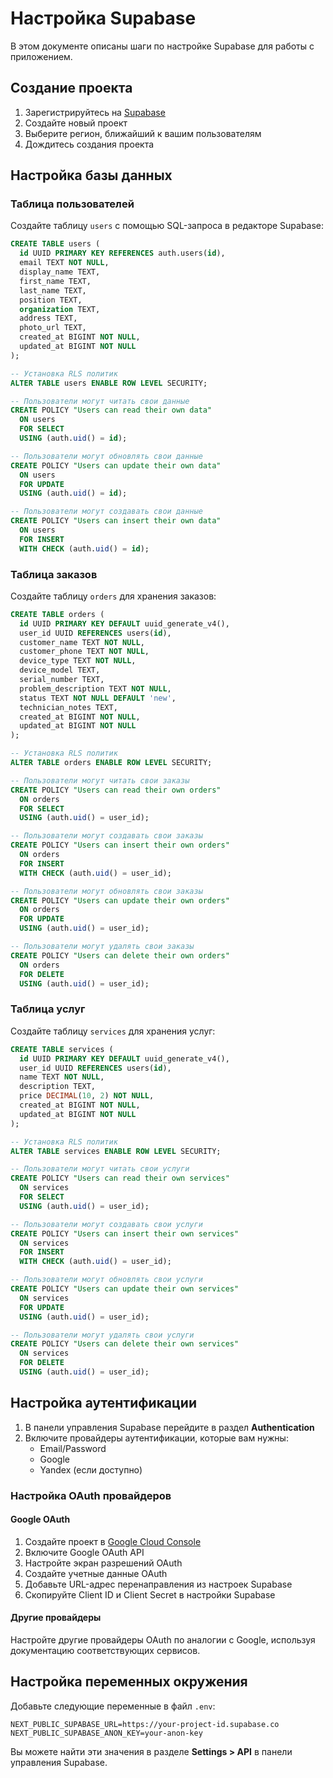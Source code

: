 # Настройка Supabase

В этом документе описаны шаги по настройке Supabase для работы с приложением.

## Создание проекта

1. Зарегистрируйтесь на [Supabase](https://supabase.com)
2. Создайте новый проект
3. Выберите регион, ближайший к вашим пользователям
4. Дождитесь создания проекта

## Настройка базы данных

### Таблица пользователей

Создайте таблицу `users` с помощью SQL-запроса в редакторе Supabase:

```sql
CREATE TABLE users (
  id UUID PRIMARY KEY REFERENCES auth.users(id),
  email TEXT NOT NULL,
  display_name TEXT,
  first_name TEXT,
  last_name TEXT,
  position TEXT,
  organization TEXT,
  address TEXT,
  photo_url TEXT,
  created_at BIGINT NOT NULL,
  updated_at BIGINT NOT NULL
);

-- Установка RLS политик
ALTER TABLE users ENABLE ROW LEVEL SECURITY;

-- Пользователи могут читать свои данные
CREATE POLICY "Users can read their own data" 
  ON users 
  FOR SELECT 
  USING (auth.uid() = id);

-- Пользователи могут обновлять свои данные
CREATE POLICY "Users can update their own data" 
  ON users 
  FOR UPDATE 
  USING (auth.uid() = id);

-- Пользователи могут создавать свои данные
CREATE POLICY "Users can insert their own data" 
  ON users 
  FOR INSERT 
  WITH CHECK (auth.uid() = id);
```

### Таблица заказов

Создайте таблицу `orders` для хранения заказов:

```sql
CREATE TABLE orders (
  id UUID PRIMARY KEY DEFAULT uuid_generate_v4(),
  user_id UUID REFERENCES users(id),
  customer_name TEXT NOT NULL,
  customer_phone TEXT NOT NULL,
  device_type TEXT NOT NULL,
  device_model TEXT,
  serial_number TEXT,
  problem_description TEXT NOT NULL,
  status TEXT NOT NULL DEFAULT 'new',
  technician_notes TEXT,
  created_at BIGINT NOT NULL,
  updated_at BIGINT NOT NULL
);

-- Установка RLS политик
ALTER TABLE orders ENABLE ROW LEVEL SECURITY;

-- Пользователи могут читать свои заказы
CREATE POLICY "Users can read their own orders" 
  ON orders 
  FOR SELECT 
  USING (auth.uid() = user_id);

-- Пользователи могут создавать свои заказы
CREATE POLICY "Users can insert their own orders" 
  ON orders 
  FOR INSERT 
  WITH CHECK (auth.uid() = user_id);

-- Пользователи могут обновлять свои заказы
CREATE POLICY "Users can update their own orders" 
  ON orders 
  FOR UPDATE 
  USING (auth.uid() = user_id);

-- Пользователи могут удалять свои заказы
CREATE POLICY "Users can delete their own orders" 
  ON orders 
  FOR DELETE 
  USING (auth.uid() = user_id);
```

### Таблица услуг

Создайте таблицу `services` для хранения услуг:

```sql
CREATE TABLE services (
  id UUID PRIMARY KEY DEFAULT uuid_generate_v4(),
  user_id UUID REFERENCES users(id),
  name TEXT NOT NULL,
  description TEXT,
  price DECIMAL(10, 2) NOT NULL,
  created_at BIGINT NOT NULL,
  updated_at BIGINT NOT NULL
);

-- Установка RLS политик
ALTER TABLE services ENABLE ROW LEVEL SECURITY;

-- Пользователи могут читать свои услуги
CREATE POLICY "Users can read their own services" 
  ON services 
  FOR SELECT 
  USING (auth.uid() = user_id);

-- Пользователи могут создавать свои услуги
CREATE POLICY "Users can insert their own services" 
  ON services 
  FOR INSERT 
  WITH CHECK (auth.uid() = user_id);

-- Пользователи могут обновлять свои услуги
CREATE POLICY "Users can update their own services" 
  ON services 
  FOR UPDATE 
  USING (auth.uid() = user_id);

-- Пользователи могут удалять свои услуги
CREATE POLICY "Users can delete their own services" 
  ON services 
  FOR DELETE 
  USING (auth.uid() = user_id);
```

## Настройка аутентификации

1. В панели управления Supabase перейдите в раздел **Authentication**
2. Включите провайдеры аутентификации, которые вам нужны:
   - Email/Password
   - Google
   - Yandex (если доступно)

### Настройка OAuth провайдеров

#### Google OAuth

1. Создайте проект в [Google Cloud Console](https://console.cloud.google.com/)
2. Включите Google OAuth API
3. Настройте экран разрешений OAuth
4. Создайте учетные данные OAuth
5. Добавьте URL-адрес перенаправления из настроек Supabase
6. Скопируйте Client ID и Client Secret в настройки Supabase

#### Другие провайдеры

Настройте другие провайдеры OAuth по аналогии с Google, используя документацию соответствующих сервисов.

## Настройка переменных окружения

Добавьте следующие переменные в файл `.env`:

```env
NEXT_PUBLIC_SUPABASE_URL=https://your-project-id.supabase.co
NEXT_PUBLIC_SUPABASE_ANON_KEY=your-anon-key
```

Вы можете найти эти значения в разделе **Settings > API** в панели управления Supabase. 